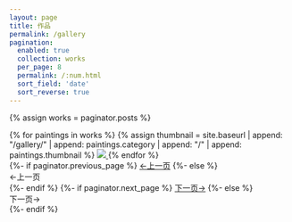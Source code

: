 ```yaml
---
layout: page
title: 作品
permalink: /gallery
pagination: 
  enabled: true
  collection: works
  per_page: 8
  permalink: /:num.html
  sort_field: 'date'
  sort_reverse: true
---
```


<link rel="stylesheet" href="{{ site.baseurl }}/assets/css/bootstrap-grid.min.css" />
<link rel="stylesheet" href="{{ site.baseurl }}/assets/css/bootstrap-card.css" />
<link rel="stylesheet" href="{{ site.baseurl }}/assets/css/bootstrap-images.css" />
<link rel="stylesheet" href="{{ site.baseurl }}/assets/css/pagination.css" />

{% assign works = paginator.posts %}

<div class="row">
    {% for paintings in works %}
    {% assign thumbnail = site.baseurl | append: "/gallery/" | append: paintings.category | append: "/" | append: paintings.thumbnail %}
    <a class="col-lg-3 col-md-4 col-6 my-3" href="{{ paintings.url }}" title="{{ paintings.title }}" >
        <img class="img-fluid card" src="{{ thumbnail }}" />
    </a>
    {% endfor %}
</div>

<div class="row">
  {%- if paginator.previous_page %}
    <a class="col-6 pagination-previous" href="{{ paginator.previous_page_path | relative_url }}" class="previous-page">&larr;上一页</a>
  {%- else %}
    <div class="col-6 pagination-previous">&larr;上一页</div>
  {%- endif %}
  {%- if paginator.next_page %}
    <a class="col-6 pagination-next" href="{{ paginator.next_page_path | relative_url }}" class="next-page">下一页&rarr;</a>
  {%- else %}
    <div class="col-6 pagination-next">下一页&rarr;</div>
  {%- endif %}
</div>